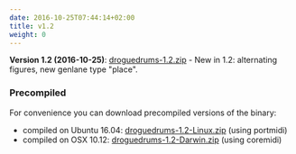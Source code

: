```yaml
---
date: 2016-10-25T07:44:14+02:00
title: v1.2
weight: 0
---
```


**Version 1.2 (2016-10-25)**: [droguedrums-1.2.zip](../droguedrums-1.2.zip)
    - New in 1.2: alternating figures, new genlane type "place".

### Precompiled

For convenience you can download precompiled versions of the binary:

- compiled on Ubuntu 16.04: [droguedrums-1.2-Linux.zip](../droguedrums-1.2-Linux.zip) (using portmidi)
- compiled on OSX 10.12: [droguedrums-1.2-Darwin.zip](../droguedrums-1.2-Darwin.zip) (using coremidi)
